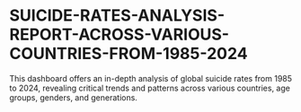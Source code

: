 # SUICIDE-RATES-ANALYSIS-REPORT-ACROSS-VARIOUS-COUNTRIES-FROM-1985-2024
This dashboard offers an in-depth analysis of global suicide rates from 1985 to 2024, revealing critical trends and patterns across various countries, age groups, genders, and generations.
